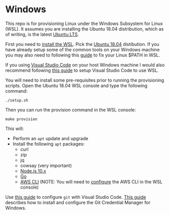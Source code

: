 # Windows

This repo is for provisioning Linux under the Windows Subsystem for Linux (WSL). It assumes you are installing the Ubuntu 18.04 distribution, which as of writing, is the latest [Ubuntu LTS](https://wiki.ubuntu.com/Releases).

First you need to [install the WSL](https://docs.microsoft.com/en-us/windows/wsl/install-win10). Pick the [Ubuntu 18.04](https://www.microsoft.com/store/apps/9N9TNGVNDL3Q) distibution. If you have already setup some of the common tools on your Windows machine you may also need to following this [guide](https://github.com/microsoft/WSL/issues/1640#issuecomment-335034046) to fix your Linux $PATH in WSL.

If you using [Visual Studio Code](https://code.visualstudio.com/) on your host Windows machine I would also recommend following [this guide](https://code.visualstudio.com/docs/remote/wsl) to setup Visual Studio Code to use WSL.

You will need to install some pre-requisites prior to running the provisioning scripts. Open the Ubuntu 18.04 WSL console and type the following command:

```shell
./setup.sh
```

Then you can run the provision command in the WSL console:

```shell
make provision
```

This will:

- Perform an `apt` update and upgrade
- Install the following `apt` packages:
  - curl
  - zip
  - jq
  - cowsay (very important)
  - [Node.js 10.x](https://nodejs.org/)
  - [Go](https://golang.org/)
  - [AWS CLI](https://aws.amazon.com/cli/) (NOTE: You will need to [configure](https://docs.aws.amazon.com/cli/latest/userguide/cli-chap-configure.html) the AWS CLI in the WSL console)

Use [this guide](https://blog.soltysiak.it/en/2017/01/set-visual-studio-code-as-default-git-editor-and-diff-tool/) to configure `git` with Visual Studio Code. [This guide](https://zitseng.com/archives/19588) describes how to install and configure the Git Credential Manager for Windows.
